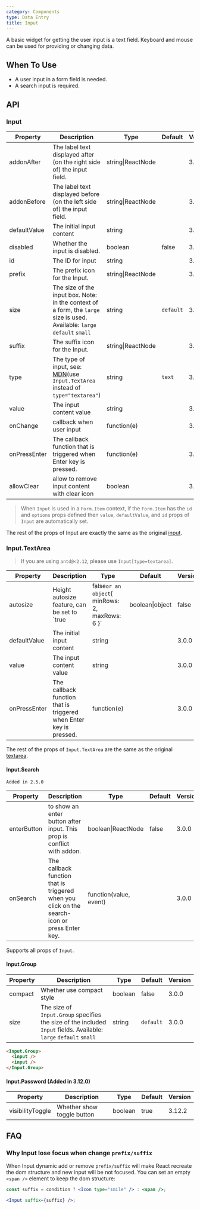 ```yaml
---
category: Components
type: Data Entry
title: Input
---
```


A basic widget for getting the user input is a text field. Keyboard and mouse can be used for providing or changing data.

## When To Use

- A user input in a form field is needed.
- A search input is required.

## API

### Input

| Property | Description | Type | Default | Version |
| --- | --- | --- | --- | --- |
| addonAfter | The label text displayed after (on the right side of) the input field. | string\|ReactNode |  | 3.0.0 |
| addonBefore | The label text displayed before (on the left side of) the input field. | string\|ReactNode |  | 3.0.0 |
| defaultValue | The initial input content | string |  | 3.0.0 |
| disabled | Whether the input is disabled. | boolean | false | 3.0.0 |
| id | The ID for input | string |  | 3.0.0 |
| prefix | The prefix icon for the Input. | string\|ReactNode |  | 3.0.0 |
| size | The size of the input box. Note: in the context of a form, the `large` size is used. Available: `large` `default` `small` | string | `default` | 3.0.0 |
| suffix | The suffix icon for the Input. | string\|ReactNode |  | 3.0.0 |
| type | The type of input, see: [MDN](https://developer.mozilla.org/docs/Web/HTML/Element/input#Form_%3Cinput%3E_types)(use `Input.TextArea` instead of `type="textarea"`) | string | `text` | 3.0.0 |
| value | The input content value | string |  | 3.0.0 |
| onChange | callback when user input | function(e) |  | 3.9.3 |
| onPressEnter | The callback function that is triggered when Enter key is pressed. | function(e) |  | 3.0.0 |
| allowClear | allow to remove input content with clear icon | boolean |  | 3.12.0 |

> When `Input` is used in a `Form.Item` context, if the `Form.Item` has the `id` and `options` props defined then `value`, `defaultValue`, and `id` props of `Input` are automatically set.

The rest of the props of Input are exactly the same as the original [input](https://facebook.github.io/react/docs/events.html#supported-events).

### Input.TextArea

> If you are using `antd@<2.12`, please use `Input[type=textarea]`.

| Property | Description | Type | Default | Version |
| --- | --- | --- | --- | --- |
| autosize | Height autosize feature, can be set to `true|false` or an object `{ minRows: 2, maxRows: 6 }` | boolean\|object | false | 3.0.0 |
| defaultValue | The initial input content | string |  | 3.0.0 |
| value | The input content value | string |  | 3.0.0 |
| onPressEnter | The callback function that is triggered when Enter key is pressed. | function(e) |  | 3.0.0 |

The rest of the props of `Input.TextArea` are the same as the original [textarea](https://developer.mozilla.org/en-US/docs/Web/HTML/Element/textarea).

#### Input.Search

`Added in 2.5.0`

| Property | Description | Type | Default | Version |
| --- | --- | --- | --- | --- |
| enterButton | to show an enter button after input. This prop is conflict with addon. | boolean\|ReactNode | false | 3.0.0 |
| onSearch | The callback function that is triggered when you click on the search-icon or press Enter key. | function(value, event) |  | 3.0.0 |

Supports all props of `Input`.

#### Input.Group

| Property | Description | Type | Default | Version |
| --- | --- | --- | --- | --- |
| compact | Whether use compact style | boolean | false | 3.0.0 |
| size | The size of `Input.Group` specifies the size of the included `Input` fields. Available: `large` `default` `small` | string | `default` | 3.0.0 |

```html
<Input.Group>
  <input />
  <input />
</Input.Group>
```

#### Input.Password (Added in 3.12.0)

| Property         | Description                | Type    | Default | Version |
| ---------------- | -------------------------- | ------- | ------- | ------- |
| visibilityToggle | Whether show toggle button | boolean | true    | 3.12.2  |

## FAQ

### Why Input lose focus when change `prefix/suffix`

When Input dynamic add or remove `prefix/suffix` will make React recreate the dom structure and new input will be not focused. You can set an empty `<span />` element to keep the dom structure:

```jsx
const suffix = condition ? <Icon type="smile" /> : <span />;

<Input suffix={suffix} />;
```
